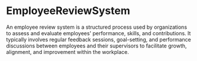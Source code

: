 # EmployeeReviewSystem
An employee review system is a structured process used by organizations to assess and evaluate employees' performance, skills, and contributions. It typically involves regular feedback sessions, goal-setting, and performance discussions between employees and their supervisors to facilitate growth, alignment, and improvement within the workplace.
